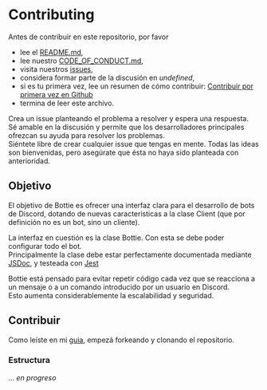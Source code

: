 # Contributing

Antes de contribuir en este repositorio, por favor
 * lee el [README.md](https://github.com/EnzoDiazDev/bottie/blob/master/README.md),
 * lee nuestro [CODE_OF_CONDUCT.md](https://github.com/EnzoDiazDev/bottie/blob/master/CODE_OF_CONDUCT.md),
 * visita nuestros [issues](https://github.com/EnzoDiazDev/bottie/issues),
 * considera formar parte de la discusión en *undefined*,
 * si es tu primera vez, lee un resumen de cómo contribuir: [Contribuir por primera vez en Github](https://gist.github.com/EnzoDiazDev/31e73d0573142d0573eb58d69a5158fd)
 * termina de leer este archivo. 

Crea un issue planteando el problema a resolver y espera una respuesta. </br>
Sé amable en la discusión y permite que los desarrolladores principales ofrezcan su ayuda para resolver los problemas.</br>
Siéntete libre de crear cualquier issue que tengas en mente. Todas las ideas son bienvenidas, pero asegúrate que ésta no haya sido planteada con anterioridad. 

## Objetivo
El objetivo de Bottie es ofrecer una interfaz clara para el desarrollo de bots de Discord, dotando de nuevas caracteristicas a la clase Client (que por definición no es un bot, sino un cliente).

La interfaz en cuestión es la clase Bottie. Con esta se debe poder configurar todo el bot. </br>
Principalmente la clase debe estar perfectamente documentada mediante [JSDoc](https://jsdoc.app/), y testeada con [Jest](https://jestjs.io/)

Bottie está pensado para evitar repetir código cada vez que se reacciona a un mensaje o a un comando introducido por un usuario en Discord. <br>
Esto aumenta considerablemente la escalabilidad y seguridad.

## Contribuir
Como leíste en mi [guia](https://gist.github.com/EnzoDiazDev/31e73d0573142d0573eb58d69a5158fd), empezá forkeando y clonando el repositorio.

### Estructura
... *en progreso*